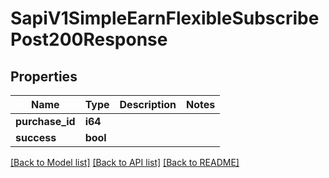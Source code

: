 # SapiV1SimpleEarnFlexibleSubscribePost200Response

## Properties

Name | Type | Description | Notes
------------ | ------------- | ------------- | -------------
**purchase_id** | **i64** |  | 
**success** | **bool** |  | 

[[Back to Model list]](../README.md#documentation-for-models) [[Back to API list]](../README.md#documentation-for-api-endpoints) [[Back to README]](../README.md)


